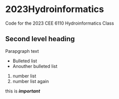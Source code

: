 # 2023Hydroinformatics

Code for the 2023 CEE 6110 Hydroinformatics Class

## Second level heading

Parapgraph text

* Bulleted list
* Anouther bulleted list

1. number list
2. number list again


this is ***important***
